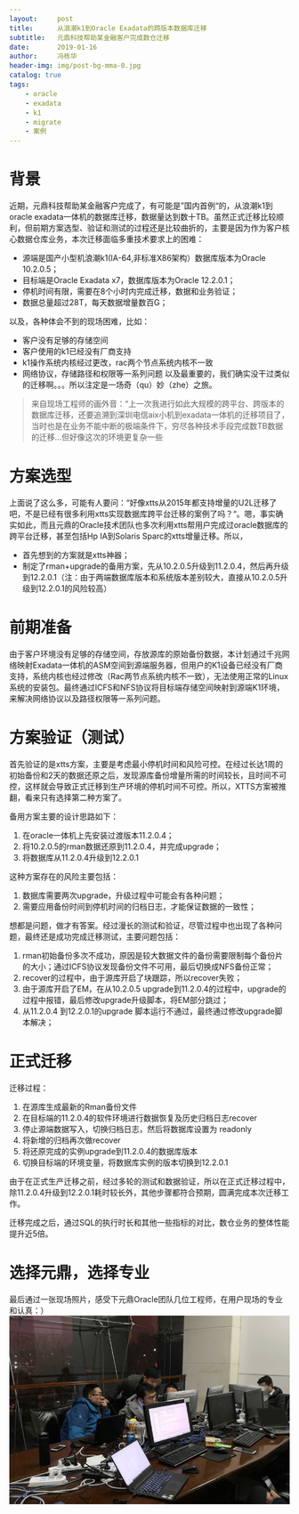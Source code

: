 ```yaml
---
layout:     post
title:      从浪潮k1到Oracle Exadata的跨版本数据库迁移
subtitle:   元鼎科技帮助某金融客户完成数仓迁移
date:       2019-01-16
author:     冯栋华
header-img: img/post-bg-mma-0.jpg
catalog: true
tags:
    - oracle
    - exadata
    - k1
    - migrate
    - 案例
---
```

# 背景
近期，元鼎科技帮助某金融客户完成了，有可能是”国内首例“的，从浪潮k1到oracle exadata一体机的数据库迁移，数据量达到数十TB。虽然正式迁移比较顺利，但前期方案选型、验证和测试的过程还是比较曲折的，主要是因为作为客户核心数据仓库业务，本次迁移面临多重技术要求上的困难：
* 源端是国产小型机浪潮k1(IA-64,非标准X86架构）数据库版本为Oracle 10.2.0.5；
* 目标端是Oracle Exadata x7，数据库版本为Oracle 12.2.0.1；
* 停机时间有限，需要在8个小时内完成迁移，数据和业务验证；
* 数据总量超过28T，每天数据增量数百G；

以及，各种体会不到的现场困难，比如：
* 客户没有足够的存储空间
* 客户使用的k1已经没有厂商支持
* k1操作系统内核经过更改，rac两个节点系统内核不一致
* 网络协议，存储路径和权限等一系列问题
以及最重要的，我们确实没干过类似的迁移啊。。。所以注定是一场奇（qu）妙（zhe）之旅。

> 来自现场工程师的画外音：“上一次我进行如此大规模的跨平台、跨版本的数据库迁移，还要追溯到深圳电信aix小机到exadata一体机的迁移项目了，当时也是在业务不能中断的极端条件下，穷尽各种技术手段完成数TB数据的迁移...但好像这次的环境更复杂一些

# 方案选型
上面说了这么多，可能有人要问：“好像xtts从2015年都支持增量的U2L迁移了吧，不是已经有很多利用xtts实现数据库跨平台迁移的案例了吗？“。嗯，事实确实如此，而且元鼎的Oracle技术团队也多次利用xtts帮用户完成过oracle数据库的跨平台迁移，甚至包括Hp IA到Solaris Sparc的xtts增量迁移。所以，
* 首先想到的方案就是xtts神器；
* 制定了rman+upgrade的备用方案，先从10.2.0.5升级到11.2.0.4，然后再升级到12.2.0.1（注：由于两端数据库版本和系统版本差别较大，直接从10.2.0.5升级到12.2.0.1的风险较高）

# 前期准备
由于客户环境没有足够的存储空间，存放源库的原始备份数据，本计划通过千兆网络映射Exadata一体机的ASM空间到源端服务器，但用户的K1设备已经没有厂商支持，系统内核也经过修改（Rac两节点系统内核不一致），无法使用正常的Linux系统的安装包。最终通过ICFS和NFS协议将目标端存储空间映射到源端K1环境，来解决网络协议以及路径权限等一系列问题。

# 方案验证（测试）
首先验证的是xtts方案，主要是考虑最小停机时间和风险可控。在经过长达1周的初始备份和2天的数据还原之后，发现源库备份增量所需的时间较长，且时间不可控，这样就会导致正式迁移到生产环境的停机时间不可控。所以，XTTS方案被推翻，看来只有选择第二种方案了。

备用方案主要的设计思路如下：
1. 在oracle一体机上先安装过渡版本11.2.0.4；
2. 将10.2.0.5的rman数据还原到11.2.0.4，并完成upgrade；
3. 将数据库从11.2.0.4升级到12.2.0.1

这种方案存在的风险主要包括：
1. 数据库需要两次upgrade，升级过程中可能会有各种问题；
2. 需要应用备份时间到停机时间的归档日志，才能保证数据的一致性；

想都是问题，做才有答案。经过漫长的测试和验证，尽管过程中也出现了各种问题，最终还是成功完成迁移测试，主要问题包括：
1. rman初始备份多次不成功，原因是较大数据文件的备份需要限制每个备份片的大小；通过ICFS协议发现备份文件不可用，最后切换成NFS备份正常；
2. recover的过程中，由于源库开启了块跟踪，所以recover失败；
3. 由于源库开启了EM，在从10.2.0.5 upgrade到11.2.0.4的过程中，upgrade的过程中报错，最后修改upgrade升级脚本，将EM部分跳过；
4. 从11.2.0.4 到12.2.0.1的upgrade 脚本运行不通过，最终通过修改upgrade脚本解决；

# 正式迁移
迁移过程：
1. 在源库生成最新的Rman备份文件
2. 在目标端的11.2.0.4的软件环境进行数据恢复及历史归档日志recover
3. 停止源端数据写入，切换归档日志，然后将数据库设置为 readonly
4. 将新增的归档再次做recover
5. 将还原完成的实例upgrade到11.2.0.4的数据库版本
6. 切换目标端的环境变量，将数据库实例的版本切换到12.2.0.1

由于在正式生产迁移之前，经过多轮的测试和数据验证，所以在正式迁移过程中，除11.2.0.4升级到12.2.0.1耗时较长外，其他步骤都符合预期，圆满完成本次迁移工作。

迁移完成之后，通过SQL的执行时长和其他一些指标的对比，数仓业务的整体性能提升近5倍。

# 选择元鼎，选择专业
最后通过一张现场照片，感受下元鼎Oracle团队几位工程师，在用户现场的专业和认真：）
![img-2019-01-17-am1.15.35](/img/img-2019-01-17-am1.15.35.png)